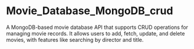 # Movie_Database_MongoDB_crud
A MongoDB-based movie database API that supports CRUD operations for managing movie records. It allows users to add, fetch, update, and delete movies, with features like searching by director and title.

